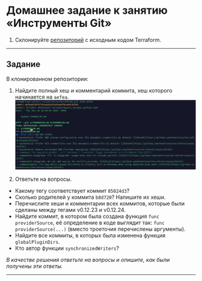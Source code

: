 # Домашнее задание к занятию «Инструменты Git»

1. Склонируйте [репозиторий](https://github.com/hashicorp/terraform) с исходным кодом Terraform.

------

## Задание

В клонированном репозитории:

1. Найдите полный хеш и комментарий коммита, хеш которого начинается на `aefea`.
![s1](https://github.com/svpuzin/HomeWorkNetology/blob/main/Системы%20управления%20версиями/Инструменты%20Git/img/Снимок%20экрана%202024-04-18%20в%2021.48.45.png)

2. Ответьте на вопросы.
* Какому тегу соответствует коммит `85024d3`?
* Сколько родителей у коммита `b8d720`? Напишите их хеши.
* Перечислите хеши и комментарии всех коммитов, которые были сделаны между тегами  v0.12.23 и v0.12.24.
* Найдите коммит, в котором была создана функция `func providerSource`, её определение в коде выглядит так: `func providerSource(...)` (вместо троеточия перечислены аргументы).
* Найдите все коммиты, в которых была изменена функция `globalPluginDirs`.
* Кто автор функции `synchronizedWriters`? 

*В качестве решения ответьте на вопросы и опишите, как были получены эти ответы.*

---
